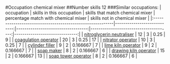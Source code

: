 #Occupation chemical mixer
##Number skills 12
###Similar occupations:
| occupation                                                |   skills in this occupation |   skills that match chemical mixer |   percentage match with chemical mixer |   skills not in chemical mixer |
|:----------------------------------------------------------|----------------------------:|-----------------------------------:|---------------------------------------:|-------------------------------:|
| [nitroglycerin neutraliser](nitroglycerin_neutraliser.md) |                          12 |                                  3 |                               0.25     |                              9 |
| [coagulation operator](coagulation_operator.md)           |                          20 |                                  3 |                               0.25     |                             17 |
| [nitrator operator](nitrator_operator.md)                 |                          10 |                                  3 |                               0.25     |                              7 |
| [cylinder filler](cylinder_filler.md)                     |                           9 |                                  2 |                               0.166667 |                              7 |
| [lime kiln operator](lime_kiln_operator.md)               |                           9 |                                  2 |                               0.166667 |                              7 |
| [soap maker](soap_maker.md)                               |                           8 |                                  2 |                               0.166667 |                              6 |
| [drawing kiln operator](drawing_kiln_operator.md)         |                          15 |                                  2 |                               0.166667 |                             13 |
| [soap tower operator](soap_tower_operator.md)             |                           8 |                                  2 |                               0.166667 |                              6 |
